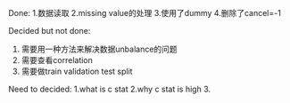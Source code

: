 Done:
1.数据读取
2.missing value的处理
3.使用了dummy
4.删除了cancel=-1


Decided but not done:
1. 需要用一种方法来解决数据unbalance的问题
2. 需要查看correlation
3. 需要做train validation test split


Need to decided:
1.what is c stat
2.why c stat is high
3.


